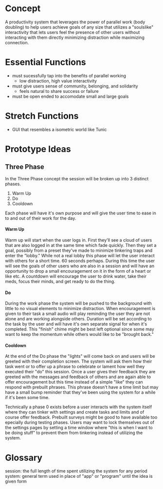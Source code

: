# Concept
A productivity system that leverages the power of parallel work (body doubling) to help users achieve goals of any size that utilizes a "soulslike" interactivity that lets users feel the presence of other users without interacting with them directly minimizing distraction while maximizing connection.

# Essential Functions
- must sucessfully tap into the benefits of parallel working
  - low distraction, high value interactivity
- must give users sense of community, belonging, and solidarity
  - feels natural to share success or failure
- must be open ended to accomodate small and large goals

# Stretch Functions
- GUI that resembles a isometric world like Tunic

# Prototype Ideas

## Three Phase
In the Three Phase concept the session will be broken up into 3 distinct phases.
  1. Warm Up
  2. Do
  3. Cooldown

Each phase will have it's own purpose and will give the user time to ease in to and out of their work for the day.

#### Warm Up
Warm up will start when the user logs in. First they'll see a cloud of users that are also logged in at the same time which fade quickly. Then they set a goal, possibly from a preset they've made to minimize tinkering traps and enter the "lobby." While not a real lobby this phase will let the user interact with others for a short time. 60 seconds perhaps. During this time the user will see the goals of other users who are also in a session and will have an opportunity to drop a small encouragement on it in the form of a heart or like etc. A countdown will encourage the user to drink water, take their meds, focus their minds, and get ready to do the thing.

#### Do
During the work phase the system will be pushed to the background with little to no visual elements to minimize distraction. When encouragement is given to their task a small audio will play reminding the user they are not alone and are working alongside others. Duration will be set according to the task by the user and will have it's own separate signal for when it's completed. This "finish" chime might be best left optional since some may want to keep the momentum while others would like to be "brought back." 

#### Cooldown
At the end of the Do phase the "lights" will come back on and users will be greeted with their completion screen. The system will ask them how their task went or to offer up a phrase to celebrate or lament how well they executed their "do" this session. Once a user gives their feedback they are greeted with the messages and feedback of others and are again able to offer encouragement but this time instead of a simple "like" they can respond with prebuilt phrases. This phrase doesn't have a time limit but may have a small bump reminder that they've been using the system for a while if it's been some time. 

Technically a phase 0 exists before a user interacts with the system itself where they can tinker with settings and create tasks and limits and of course offer feedback. Prebuilt surveys might be good to have available too epecially during testing phases. Users may want to lock themselves out of the settings pages by setting a time window where "this is when I want to be doing stuff" to prevent them from tinkering instead of utilizing the system.

# Glossary
session: the full length of time spent utilizing the system for any period  
system: general term used in place of "app" or "program" until the idea is given form  
